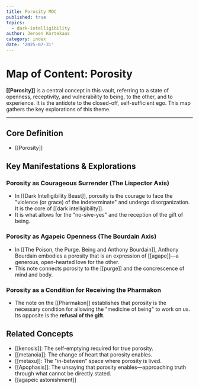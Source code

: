 ```yaml
---
title: Porosity MOC
published: true
topics:
  - dark-intelligibility
author: Jeroen Kortekaas
category: index
date: '2025-07-31'
---
```

# Map of Content: Porosity

**[[Porosity]]** is a central concept in this vault, referring to a state of openness, receptivity, and vulnerability to being, to the other, and to experience. It is the antidote to the closed-off, self-sufficient ego. This map gathers the key explorations of this theme.

---

## Core Definition
- [[Porosity]]

## Key Manifestations & Explorations

### Porosity as Courageous Surrender (The Lispector Axis)
- In [[Dark Intelligibility Beast]], porosity is the courage to face the "violence (or grace) of the indeterminate" and undergo disorganization. It is the core of [[dark intelligibility]].
- It is what allows for the "no-sive-yes" and the reception of the gift of being.

### Porosity as Agapeic Openness (The Bourdain Axis)
- In [[The Poison, the Purge. Being and Anthony Bourdain]], Anthony Bourdain embodies a porosity that is an expression of [[agape]]—a generous, open-hearted love for the other.
- This note connects porosity to the [[purge]] and the concrescence of mind and body.

### Porosity as a Condition for Receiving the Pharmakon
- The note on the [[Pharmakon]] establishes that porosity is the necessary condition for allowing the "medicine of being" to work on us. Its opposite is the **refusal of the gift**.

## Related Concepts
- [[kenosis]]: The self-emptying required for true porosity.
- [[metanoia]]: The change of heart that porosity enables.
- [[metaxu]]: The "in-between" space where porosity is lived.
- [[Apophasis]]: The unsaying that porosity enables—approaching truth through what cannot be directly stated.
- [[agapeic astonishment]]
